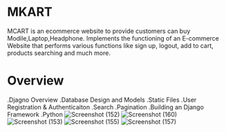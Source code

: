 # MKART
MCART is an ecommerce website to provide customers can buy Modile,Laptop,Headphone.
Implements the functioning of an E-commerce Website that performs various functions like sign up, logout, add to cart, products searching and much more.
# Overview
.Djagno Overview
.Database Design and Models
.Static Files
.User Registration & Authenticaiton
.Search
.Pagination
.Building an Django  Framework 
.Python
![Screenshot (152)](https://user-images.githubusercontent.com/112808009/194699876-7d1eeb55-fc34-483e-9805-21264543f368.png)
![Screenshot (160)](https://user-images.githubusercontent.com/112808009/194699883-81cccb94-d4a9-4688-99d2-1283485f70fe.png)
![Screenshot (153)](https://user-images.githubusercontent.com/112808009/194699895-f1b03b75-938f-4453-b375-2423adcf0eb1.png)
![Screenshot (155)](https://user-images.githubusercontent.com/112808009/194699896-c60c986c-5b5d-4607-bb47-1f195eec051c.png)
![Screenshot (157)](https://user-images.githubusercontent.com/112808009/194699901-bdfb4fc6-5088-46c2-9e91-4ecab21acbfe.png)

